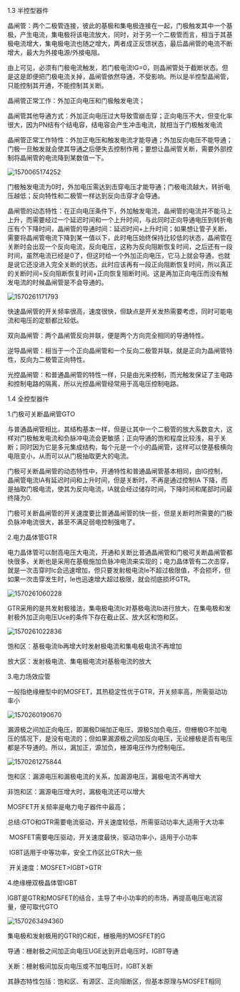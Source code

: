 1.3 半控型器件

晶闸管：两个二极管连接，彼此的基极和集电极连接在一起，门极触发其中一个基极，产生电流，集电极将该电流放大，同时，对于另一个二极管而言，相当于其基极电流增大，集电极电流也随之增大，两者成正反馈状态，最后晶闸管的电流不断增大，最大为外接电源/外接电阻。

由上可见，必须有门极电流触发，若门极电流IG=0，则晶闸管处于截断状态。但是这是即便把门极电流关掉，晶闸管依然导通，不受影响。所以是半控型晶闸管，只能控制其开通，不能控制其关断。

晶闸管正常工作：外加正向电压和门极触发电流；

晶闸管其他导通方式：外加正向电压过大导致雪崩击穿；正向电压不大，但变化率很大，因为PN结有个结电容，结电容会产生冲击电流，就相当于门极触发电流

晶闸管正常工作特性：外加正电压和触发电流才能导通；外加反向电压不能导通；门极一旦触发就会使其导通之后便失去控制作用；要想让晶闸管关断，需要外部控制将晶闸管的电流降到某数值一下。

![1570065174252](C:\Users\zhaochunli\AppData\Roaming\Typora\typora-user-images\1570065174252.png)

门极触发电流为0时，外加电压需达到击穿电压才能导通；门极电流越大，转折电压越低；反向特性和二极管一样达到反向击穿才会导通。

晶闸管的动态特性：在正向电压条件下，外加触发电流，晶闸管的电流并不能马上上升，而需要经过一个延迟时间和一个上升时间，与此同时正向导通电压到转折电压有个下降时间，晶闸管的导通时间：延迟时间+上升时间；如果想让管子关断，需要将晶闸管电流下降到某一值以下，此时电压始终保持比较低的状态，晶闸管在关断时会出现一个反向电流，反向电压，这称为反向阻断恢复时间，之后还有一段时间，虽然电流已经是0了，但这时给一个外加正向电压，它马上就会导通，也就是说它还没进入完全关断的状态，此时应该再有一段正向阻断恢复时间，所以真正的关断时间=反向阻断恢复时间+正向恢复阻断时间。这是再加正向电压而没有触发电流的时候晶闸管是不会导通的。

![1570261171793](C:\Users\zhaochunli\AppData\Roaming\Typora\typora-user-images\1570261171793.png)

快速晶闸管的开关频率很高，速度很快，但缺点是开关发热需要考虑，同时可能电流和电压的定额都比较低。

双向晶闸管：两个晶闸管反向并联，便是两个方向完全相同的导通特性。

逆导晶闸管：相当于一个正向晶闸管和一个反向二极管并联，就是正向为晶闸管特性，反向为二极管正向特性。

光控晶闸管：和普通晶闸管的特性一样，只是由光来控制，而光触发保证了主电路和控制电路的隔离，所以光控晶闸管经常用于高电压控制电路。

1.4 全控型器件

1.门极可关断晶闸管GTO

与普通晶闸管相比，其结构基本一样，但是让其中一个二极管的放大系数变大，这样对门极触发电流和负脉冲电流会更敏感；正向导通的饱和程度比较浅，易于关断；同时因为它是多元集成结构，每个元是一个小的晶闸管，这样可以使基极横向电阻变小，从而可以从门极抽取更大的电流。

门极可关断晶闸管的动态特性中，开通特性和普通晶闸管基本相同，由IG控制，晶闸管电流IA有延迟时间和上升时间，但是关断时，不再是通过控制IA 下降，而是抽取门极电流，使其为反向电流，IA就会经过储存时间，下降时间和尾部时间最终降为0.

门极可关断晶闸管的开关速度要比普通晶闸管的快一些，但是关断时所需要的门极负脉冲电流很大，甚至不满足弱电控制强电了。

2.电力晶体管GTR

电力晶体管可以耐高电压大电流，开通和关断比普通晶闸管和门极可关断晶闸管都快很多，关断也是采用在基极施加负脉冲电流来实现的；电力晶体管有二次击穿，就是一次击穿时Ic会迅速增加，但只要发射极电流Ie不超过极限值，不会损坏，但如果一次击穿发生时，Ie也迅速增大超过极限，就会彻底损坏GTR。

![1570261060228](C:\Users\zhaochunli\AppData\Roaming\Typora\typora-user-images\1570261060228.png)

GTR采用的是共发射极接法，集电极电流Ic对基极电流Ib进行放大，在集电极和发射极外加正向电压Uce的条件下存在截止区、放大区和饱和区。

![1570261022836](C:\Users\zhaochunli\AppData\Roaming\Typora\typora-user-images\1570261022836.png)

饱和区：基极电流Ib再增大时发射极电流和集电极电流不再增加

放大区：发射极电流、集电极电流对基极电流的放大

3.电力场效应管

一般指绝缘栅型中的MOSFET，其热稳定性优于GTR，开关频率高，所需驱动功率小

![1570260190670](C:\Users\zhaochunli\AppData\Roaming\Typora\typora-user-images\1570260190670.png)



漏源极之间加正向电压，即漏极D端加正电压，源极S加负电压，但栅极G不加电压的情况下，是没有电流的；但如果漏源极之间加反向电压，无论栅极是否有电压都是不导通的。所以，漏加正，源加负，栅源电压作为控制电压。

![1570261275844](C:\Users\zhaochunli\AppData\Roaming\Typora\typora-user-images\1570261275844.png)

饱和区：漏源电压和漏极电流的关系，加漏源电压，漏极电流不再增大

非饱和区：漏源电压增大时，漏极电流还可以增大

MOSFET开关频率是电力电子器件中最高；

总结:GTO和GTR需要电流驱动，开关速度较低，所需驱动功率大,适用于大功率

​         MOSFET需要电压驱动，开关速度最快，驱动功率小，适用于小功率

​         IGBT适用于中等功率，安全工作区比GTR大一些

​         开关速度：MOSFET>IGBT>GTR

4.绝缘栅双极晶体管IGBT

IGBT是GTR和MOSFET的结合，主导了中小功率的的市场，再提高电压电流容量，便可取代GTO

![1570263494360](C:\Users\zhaochunli\AppData\Roaming\Typora\typora-user-images\1570263494360.png)

集电极和发射极用的GTR的C和E，栅极用的MOSFET的G

导通：栅射极之间加正向电压UGE达到开启电压时，IGBT导通

关断：栅射极间加反向电压或不加电压时，IGBT关断

其静态特性包括：饱和区、有源区、正向阻断区，但基本原理与MOSFET相同

